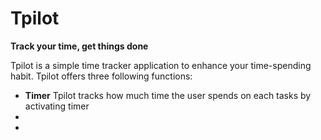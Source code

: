 # Tpilot
**Track your time, get things done**

Tpilot is a simple time tracker application to enhance your time-spending habit.
Tpilot offers three following functions:

+ **Timer** Tpilot tracks how much time the user spends on each tasks by activating timer
+
+
